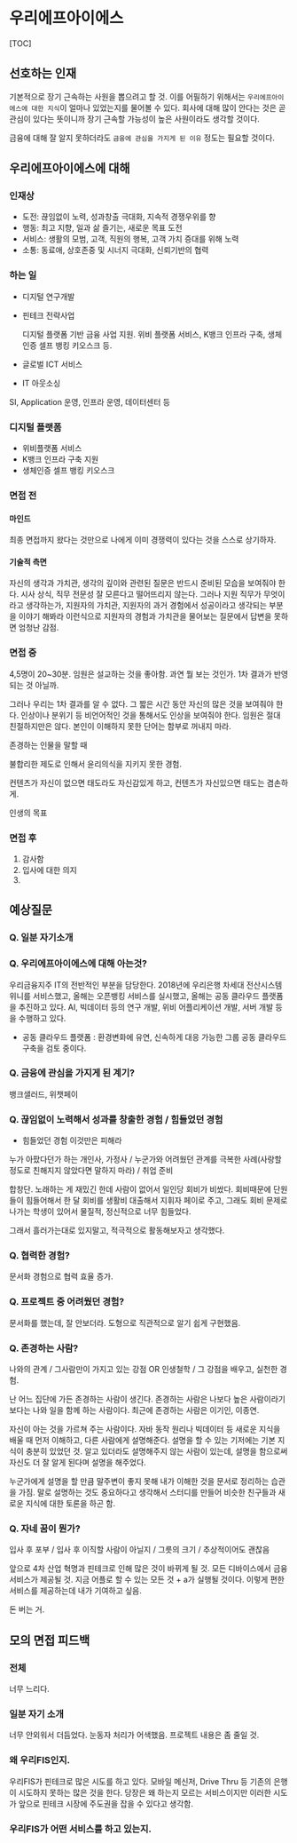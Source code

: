 # 우리에프아이에스

[TOC]

## 선호하는 인재

 기본적으로 장기 근속하는 사원을 뽑으려고 할 것. 이를 어필하기 위해서는 `우리에프아이에스에 대한 지식`이 얼마나 있었는지를 물어볼 수 있다. 회사에 대해 많이 안다는 것은 곧 관심이 있다는 뜻이니까 장기 근속할 가능성이 높은 사원이라도 생각할 것이다.

 금융에 대해 잘 알지 못하더라도 `금융에 관심을 가지게 된 이유` 정도는 필요할 것이다. 

## 우리에프아이에스에 대해

### 인재상

- 도전: 끊임없이 노력, 성과창출 극대화, 지속적 경쟁우위를 향
- 행동: 최고 지향, 일과 삶 즐기는, 새로운 목표 도전
- 서비스: 생활의 모범, 고객, 직원의 행복, 고객 가치 증대를 위해 노력
- 소통: 동료애, 상호존중 및 시너지 극대화, 신뢰기반의 협력

### 하는 일

- 디지털 연구개발


- 핀테크 전략사업

  디지털 플랫폼 기반 금융 사업 지원. 위비 플랫폼 서비스, K뱅크 인프라 구축, 생체인증 셀프 뱅킹 키오스크 등.
- 글로벌 ICT 서비스

 
- IT 아웃소싱

 SI, Application 운영, 인프라 운영, 데이터센터 등

### 디지털 플랫폼

- 위비플랫폼 서비스
- K뱅크 인프라 구축 지원
- 생체인증 셀프 뱅킹 키오스크

### 면접 전
#### 마인드
 최종 면접까지 왔다는 것만으로 나에게 이미 경쟁력이 있다는 것을 스스로 상기하자. 
#### 기술적 측면
 자신의 생각과 가치관, 생각의 깊이와 관련된 질문은 반드시 준비된 모습을 보여줘야 한다. 시사 상식, 직무 전문성 잘 모른다고 떨어뜨리지 않는다. 그러나 지원 직무가 무엇이라고 생각하는가, 지원자의 가치관, 지원자의 과거 경험에서 성공이라고 생각되는 부분을 이야기 해봐라 이런식으로 지원자의 경험과 가치관을 물어보는 질문에서 답변을 못하면 엄청난 감점. 
 
 ### 면접 중
  4,5명이 20~30분. 임원은 설교하는 것을 좋아함. 과연 뭘 보는 것인가. 1차 결과가 반영되는 것 아닐까. 
  
  그러나 우리는 1차 결과를 알 수 없다. 그 짧은 시간 동안 자신의 많은 것을 보여줘야 한다. 인상이나 분위기 등 비언어적인 것을 통해서도 인상을 보여줘야 한다. 임원은 절대 친절하지만은 않다. 본인이 이해하지 못한 단어는 함부로 꺼내지 마라.

  존경하는 인물을 말할 때 
  
  불합리한 제도로 인해서 윤리의식을 지키지 못한 경험. 
  
  컨텐츠가 자신이 없으면 태도라도 자신감있게 하고, 컨텐츠가 자신있으면 태도는 겸손하게.
  
  인생의 목표
  
### 면접 후
  1. 감사함
  2. 입사에 대한 의지
  3. 
 
## 예상질문

### Q. 일분 자기소개

### Q. 우리에프아이에스에 대해 아는것?

 우리금융지주 IT의 전반적인 부분을 담당한다. 2018년에 우리은행 차세대 전산시스템 위니를 서비스했고, 올해는 오픈뱅킹 서비스를 실시했고, 올해는 공동 클라우드 플랫폼을 추진하고 있다. AI, 빅데이터 등의 연구 개발, 위비 어플리케이션 개발, 서버 개발 등을 수행하고 있다.
 
- 공동 클라우드 플랫폼 : 환경변화에 유연, 신속하게 대응 가능한 그룹 공동 클라우드 구축을 검토 중이다.

### Q. 금융에 관심을 가지게 된 계기?

뱅크샐러드, 위챗페이

### Q. 끊임없이 노력해서 성과를 창출한 경험 / 힘들었던 경험

- 힘들었던 경험 이것만은 피해라 

누가 아팠다던가 하는 개인사, 가정사 / 누군가와 어려웠던 관계를 극복한 사례(사랑할정도로 친해지지 않았다면 말하지 마라) / 취업 준비

합창단.
노래하는 게 재밌긴 한데 사람이 없어서 일인당 회비가 비쌌다. 회비때문에 단원들이 힘들어해서 한 달 회비를 생활비 대출해서 지휘자 페이로 주고, 그래도 회비 문제로 나가는 학생이 있어서 물질적, 정신적으로 너무 힘들었다. 

그래서 흘러가는대로 있지말고, 적극적으로 활동해보자고 생각했다. 

### Q. 협력한 경험?

문서화 경험으로 협력 효율 증가.

### Q. 프로젝트 중 어려웠던 경험?

문서화를 했는데, 잘 안보더라. 도형으로 직관적으로 알기 쉽게 구현했음.

### Q. 존경하는 사람?

나와의 관계 / 그사람만이 가지고 있는 강점 OR 인생철학 / 그 강점을 배우고, 실천한 경험.

 난 어느 집단에 가든 존경하는 사람이 생긴다. 존경하는 사람은 나보다 높은 사람이라기 보다는 나와 일을 함께 하는 사람이다. 최근에 존경하는 사람은 이기인, 이종연. 

 자신이 아는 것을 가르쳐 주는 사람이다. 자바 동작 원리나 빅데이터 등 새로운 지식을 배울 때 먼저 이해하고, 다른 사람에게 설명해준다. 설명을 할 수 있는 기저에는 기본 지식이 충분히 있었던 것. 알고 있더라도 설명해주지 않는 사람이 있는데, 설명을 함으로써 자신도 더 잘 알게 된다며 설명을 해주었다.
 
  누군가에게 설명을 할 만큼 말주변이 좋지 못해 내가 이해한 것을 문서로 정리하는 습관을 가짐. 말로 설명하는 것도 중요하다고 생각해서 스터디를 만들어 비슷한 친구들과 새로운 지식에 대한 토론을 하곤 함.

### Q. 자네 꿈이 뭔가?

입사 후 포부 / 입사 후 이직할 사람이 아닐지 / 그릇의 크기 / 추상적이어도 괜찮음

 앞으로 4차 산업 혁명과 핀테크로 인해 많은 것이 바뀌게 될 것. 모든 디바이스에서 금융 서비스가 제공될 것. 지금 어플로 할 수 있는 모든 것 + a가 실행될 것이다. 이렇게 편한 서비스를 제공하는데 내가 기여하고 싶음.
 
  돈 버는 거. 
  
## 모의 면접 피드백

### 전체
 너무 느리다.

### 일분 자기 소개
 너무 안외워서 더듬었다. 눈동자 처리가 어색했음. 프로젝트 내용은 좀 줄일 것.
 
### 왜 우리FIS인지.
 우리FIS가 핀테크로 많은 시도를 하고 있다. 모바일 메신저, Drive Thru 등 기존의 은행이 시도하지 못하는 많은 것을 한다. 당장은 왜 하는지 모르는 서비스이지만 이러한 시도가 앞으로 핀테크 시장에 주도권을 잡을 수 있다고 생각함.
 
### 우리FIS가 어떤 서비스를 하고 있는지.
 

